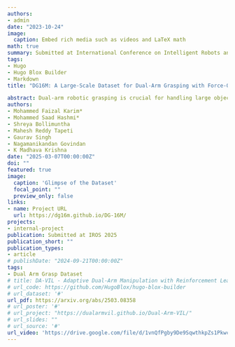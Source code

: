 ```yaml
---
authors:
- admin
date: "2023-10-24"
image:
  caption: Embed rich media such as videos and LaTeX math
math: true
summary: Submitted at International Conference on Intelligent Robots and Systems 2025 (IROS)
tags:
- Hugo
- Hugo Blox Builder
- Markdown
title: "DG16M: A Large-Scale Dataset for Dual-Arm Grasping with Force-Optimized Grasps"

abstract: Dual-arm robotic grasping is crucial for handling large objects that require stable and coordinated manipulation. While single-arm grasping has been extensively studied, datasets tailored for dual-arm settings remain scarce. We introduce a large-scale dataset of 16 million dual-arm grasps, evaluated under improved force-closure constraints. Additionally, we develop a benchmark dataset containing 300 objects with approximately 30,000 grasps, evaluated in a physics simulation environment, providing a better grasp quality assessment for dual-arm grasp synthesis methods. Finally, we demonstrate the effectiveness of our dataset by training a Dual-Arm Grasp Classifier network that outperforms the state- of-the-art methods by 15%, achieving higher grasp success rates and improved generalization across objects.
authors:
- Mohammed Faizal Karim*
- Mohammed Saad Hashmi*
- Shreya Bollimuntha
- Mahesh Reddy Tapeti
- Gaurav Singh
- Nagamanikandan Govindan
- K Madhava Krishna
date: "2025-03-07T00:00:00Z"
doi: ""
featured: true
image:
  caption: 'Glimpse of the Dataset'
  focal_point: ""
  preview_only: false
links:
- name: Project URL
  url: https://dg16m.github.io/DG-16M/
projects:
- internal-project
publication: Submitted at IROS 2025
publication_short: ""
publication_types:
- article
# publishDate: "2024-09-21T00:00:00Z"
tags:
- Dual Arm Grasp Dataset
# title: DA-VIL - Adaptive Dual-Arm Manipulation with Reinforcement Learning and Variable Impedance Control
# url_code: https://github.com/HugoBlox/hugo-blox-builder
# url_dataset: '#'
url_pdf: https://arxiv.org/abs/2503.08358
# url_poster: '#'
# url_project: "https://dualarmvil.github.io/Dual-Arm-VIL/"
# url_slides: ""
# url_source: '#'
url_video: 'https://drive.google.com/file/d/1vnQfPgby9De9SqwthkpZs1PkwcXJHdGG/view?usp=sharing'
---
```

